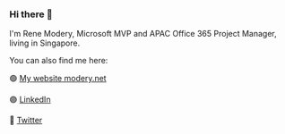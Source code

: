 ### Hi there 👋

I'm Rene Modery, Microsoft MVP and APAC Office 365 Project Manager, living in Singapore.

You can also find me here:

🟢 [My website modery.net](https://modery.net)
 
🟣 [LinkedIn](https://www.linkedin.com/in/modery/)
 
🔵 [Twitter](https://twitter.com/modery/)
<!--
**modery/modery** is a ✨ _special_ ✨ repository because its `README.md` (this file) appears on your GitHub profile.

Here are some ideas to get you started:

- 🔭 I’m currently working on ...
- 🌱 I’m currently learning ...
- 👯 I’m looking to collaborate on ...
- 🤔 I’m looking for help with ...
- 💬 Ask me about ...
- 📫 How to reach me: ...
- 😄 Pronouns: ...
- ⚡ Fun fact: ...
-->
